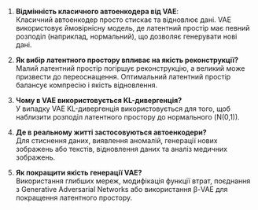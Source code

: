 1. **Відмінність класичного автоенкодера від VAE**:  
   Класичний автоенкодер просто стискає та відновлює дані. VAE використовує ймовірнісну модель, де латентний простір має певний розподіл (наприклад, нормальний), що дозволяє генерувати нові дані.

2. **Як вибір латентного простору впливає на якість реконструкції?**  
   Малий латентний простір погіршує реконструкцію, а великий може призвести до переоснащення. Оптимальний латентний простір балансує компресію і якість відновлення.

3. **Чому в VAE використовується KL-дивергенція?**  
   У випадку VAE KL-дивергенція використовується для того, щоб наблизити розподіл латентного простору до нормального (N(0,1)).
   
4. **Де в реальному житті застосовуються автоенкодери?**  
   Для стиснення даних, виявлення аномалій, генерації нових зображень або текстів, відновлення даних та аналіз медичних зображень.

5. **Як покращити якість генерації VAE?**  
   Використання глибших мереж, модифікація функції втрат, поєднання з Generative Adversarial Networks або використання β-VAE для покращення латентного простору.